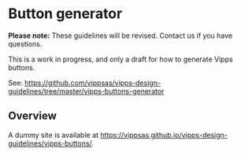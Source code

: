 <!-- START_METADATA
---
title: Button generator
sidebar_position: 50
pagination_next: null
---
END_METADATA -->

# Button generator

**Please note:** These guidelines will be revised. Contact us if you have questions.

This is a work in progress, and only a draft for how to generate Vipps buttons.

See: <https://github.com/vippsas/vipps-design-guidelines/tree/master/vipps-buttons-generator>

## Overview

A dummy site is available at <https://vippsas.github.io/vipps-design-guidelines/vipps-buttons/>.
